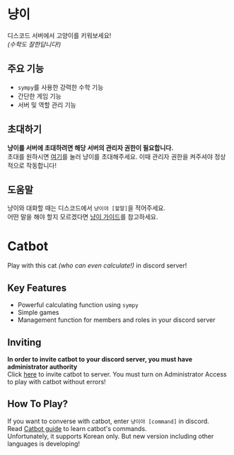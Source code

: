 # 냥이
디스코드 서버에서 고양이를 키워보세요!  
*(수학도 잘한답니다!)*
## 주요 기능
- `sympy`를 사용한 강력한 수학 기능
- 간단한 게임 기능
- 서버 및 역할 관리 기능
## 초대하기
**냥이를 서버에 초대하려면 해당 서버의 관리자 권한이 필요합니다.**  
초대를 원하시면 [여기]를 눌러 냥이를 초대해주세요. 이때 관리자 권한을 켜주셔야 정상적으로 작동합니다!
## 도움말
냥이와 대화할 때는 디스코드에서 `냥이야 [할말]`을 적어주세요.  
어떤 말을 해야 할지 모르겠다면 [냥이 가이드]를 참고하세요.

# Catbot
Play with this cat *(who can even calculate!)* in discord server!
## Key Features
- Powerful calculating function using `sympy`
- Simple games
- Management function for members and roles in your discord server
## Inviting
**In order to invite catbot to your discord server, you must have administrator authority**  
Click [here] to invite catbot to server. You must turn on Administrator Access to play with catbot without errors!
## How To Play?
If you want to converse with catbot, enter `냥이야 [command]` in discord.  
Read [Catbot guide] to learn catbot's commands.  
Unfortunately, it supports Korean only. But new version including other languages is developing!

[여기]: https://discord.com/api/oauth2/authorize?client_id=698525008296804412&permissions=8&scope=bot "냥이 초대하기"
[냥이 가이드]: https://givea04291.github.io/catbot_guide/index.html "도움말 보기"
[here]: https://discord.com/api/oauth2/authorize?client_id=698525008296804412&permissions=8&scope=bot "Inviting catbot"
[Catbot guide]: https://givea04291.github.io/catbot_guide/index.html "catbot guide"
